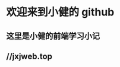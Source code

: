 <!--
 * @Description:
 * @Author: 靳小健
 * @Email: jinxiaojian@youxin.com
 * @LastEditors  : 靳肖健
 * @Date: 2016-01-31 14:39:32
 * @LastEditTime : 2020-01-17 17:27:55
 -->

# 欢迎来到小健的 github

## 这里是小健的前端学习小记

## //jxjweb.top

